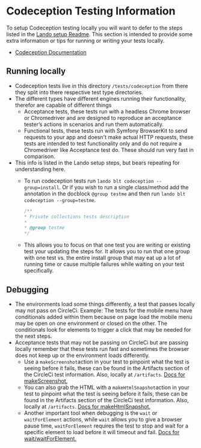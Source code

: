 # Codeception Testing Information

To setup Codeception testing locally you will want to defer to the steps listed in the [Lando setup Readme](/lando/README.md#setup-for-local-codeception-testing). This section is intended to provide some extra information or tips for running or writing your tests locally.

* [Codeception Documentation](https://codeception.com/docs/01-Introduction)

## Running locally

* Codeception tests live in this directory `/tests/codeception` from there they split into there respective test type directories.
* The different types have different engines running their functionality, therefor are capable of different things
  * Acceptance tests, these tests run with a headless Chrome browser or Chromedriver and are designed to reproduce an acceptance tester’s actions in scenarios and run them automatically.
  * Functional tests, these tests run with Symfony BrowserKit to send requests to your app and doesn't make actual HTTP requests, these tests are intended to test functionality only and do not require a Chromedriver like Acceptance test do. These should run very fast in comparison.
* This info is listed in the Lando setup steps, but bears repeating for understanding here.
  * To run codeception tests run `lando blt codeception --group=install`. Or if you wish to run a single class/method add the annotation in the docblock `@group testme` and then run `lando blt codeception --group=testme`.

    ```php
    /**
    * Private collections tests description
    *
    * @group testme
    */
    ```

  * This allows you to focus on that one test you are writing or existing test your updating the steps for. It allows you to run that one group with one test vs. the entire install group that may eat up a lot of running time or cause multiple failures while waiting on your test specifically.

## Debugging

* The environments load some things differently, a test that passes locally may not pass on CircleCi. Example: The tests for the mobile menu have conditionals added within them because on page load the mobile menu may be open on one environment or closed on the other. The conditionals look for elements to trigger a click that may be needed for the next steps.
* Acceptance tests that may not be passing on CircleCi but are passing locally remember that these tests run fast and sometimes the browser does not keep up or the environment loads differently.
  * Use a `makeScreenshot`action in your test to pinpoint what the test is seeing before it fails, these can be found in the Artifacts section of the CircleCi test information. Also, locally at `/artifacts`. [Docs for makeScreenshot.](https://codeception.com/docs/modules/WebDriver#makeScreenshot)
  * You can also grab the HTML with a `makeHtmlSnapshot`action in your test to pinpoint what the test is seeing before it fails, these can be found in the Artifacts section of the CircleCi test information. Also, locally at `/artifacts`. [Docs for makeHtmlSnapshot.](https://codeception.com/docs/modules/WebDriver#makeHtmlSnapshot)
  * Another important tool when debugging is the `wait` or `waitForElement` actions, while `wait` allows you to give a browser pause time, `waitForElement` requires the test to stop and wait for a specific element to load before it will timeout and fail. [Docs for wait/waitForElement.](https://codeception.com/docs/modules/WebDriver#wait)
